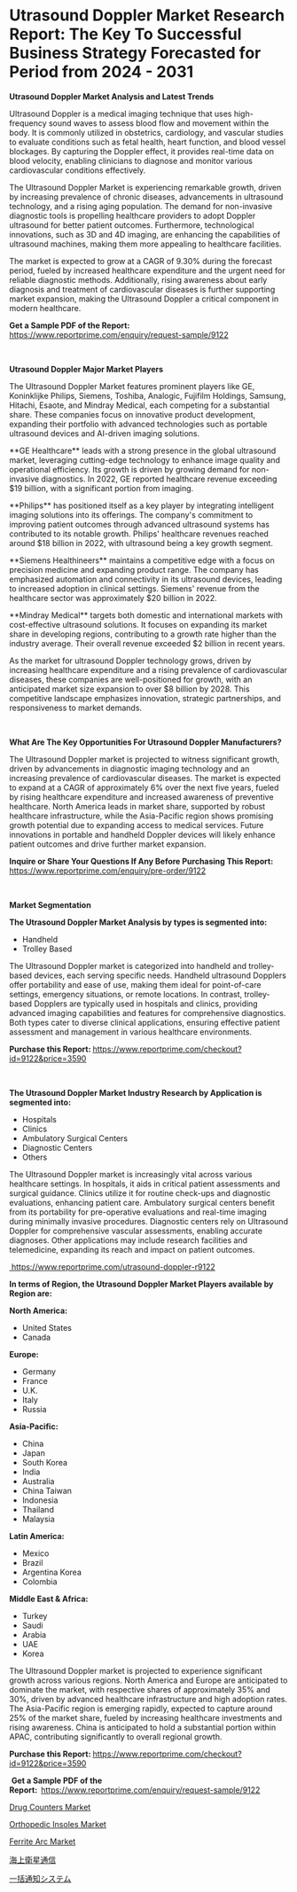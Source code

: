 <p><h1>Utrasound Doppler Market Research Report: The Key To Successful Business Strategy Forecasted for Period from 2024 - 2031</h1></p><p><strong>Utrasound Doppler Market Analysis and Latest Trends</strong></p>
<p><p>Ultrasound Doppler is a medical imaging technique that uses high-frequency sound waves to assess blood flow and movement within the body. It is commonly utilized in obstetrics, cardiology, and vascular studies to evaluate conditions such as fetal health, heart function, and blood vessel blockages. By capturing the Doppler effect, it provides real-time data on blood velocity, enabling clinicians to diagnose and monitor various cardiovascular conditions effectively.</p><p>The Ultrasound Doppler Market is experiencing remarkable growth, driven by increasing prevalence of chronic diseases, advancements in ultrasound technology, and a rising aging population. The demand for non-invasive diagnostic tools is propelling healthcare providers to adopt Doppler ultrasound for better patient outcomes. Furthermore, technological innovations, such as 3D and 4D imaging, are enhancing the capabilities of ultrasound machines, making them more appealing to healthcare facilities.</p><p>The market is expected to grow at a CAGR of 9.30% during the forecast period, fueled by increased healthcare expenditure and the urgent need for reliable diagnostic methods. Additionally, rising awareness about early diagnosis and treatment of cardiovascular diseases is further supporting market expansion, making the Ultrasound Doppler a critical component in modern healthcare.</p></p>
<p><strong>Get a Sample PDF of the Report:&nbsp;</strong> <a href="https://www.reportprime.com/enquiry/request-sample/9122">https://www.reportprime.com/enquiry/request-sample/9122</a></p>
<p>&nbsp;</p>
<p><strong>Utrasound Doppler Major Market Players</strong></p>
<p><p>The Ultrasound Doppler Market features prominent players like GE, Koninklijke Philips, Siemens, Toshiba, Analogic, Fujifilm Holdings, Samsung, Hitachi, Esaote, and Mindray Medical, each competing for a substantial share. These companies focus on innovative product development, expanding their portfolio with advanced technologies such as portable ultrasound devices and AI-driven imaging solutions.</p><p>**GE Healthcare** leads with a strong presence in the global ultrasound market, leveraging cutting-edge technology to enhance image quality and operational efficiency. Its growth is driven by growing demand for non-invasive diagnostics. In 2022, GE reported healthcare revenue exceeding $19 billion, with a significant portion from imaging.</p><p>**Philips** has positioned itself as a key player by integrating intelligent imaging solutions into its offerings. The company's commitment to improving patient outcomes through advanced ultrasound systems has contributed to its notable growth. Philips' healthcare revenues reached around $18 billion in 2022, with ultrasound being a key growth segment.</p><p>**Siemens Healthineers** maintains a competitive edge with a focus on precision medicine and expanding product range. The company has emphasized automation and connectivity in its ultrasound devices, leading to increased adoption in clinical settings. Siemens' revenue from the healthcare sector was approximately $20 billion in 2022.</p><p>**Mindray Medical** targets both domestic and international markets with cost-effective ultrasound solutions. It focuses on expanding its market share in developing regions, contributing to a growth rate higher than the industry average. Their overall revenue exceeded $2 billion in recent years.</p><p>As the market for ultrasound Doppler technology grows, driven by increasing healthcare expenditure and a rising prevalence of cardiovascular diseases, these companies are well-positioned for growth, with an anticipated market size expansion to over $8 billion by 2028. This competitive landscape emphasizes innovation, strategic partnerships, and responsiveness to market demands.</p></p>
<p>&nbsp;</p>
<p><strong>What Are The Key Opportunities For Utrasound Doppler Manufacturers?</strong></p>
<p><p>The Ultrasound Doppler market is projected to witness significant growth, driven by advancements in diagnostic imaging technology and an increasing prevalence of cardiovascular diseases. The market is expected to expand at a CAGR of approximately 6% over the next five years, fueled by rising healthcare expenditure and increased awareness of preventive healthcare. North America leads in market share, supported by robust healthcare infrastructure, while the Asia-Pacific region shows promising growth potential due to expanding access to medical services. Future innovations in portable and handheld Doppler devices will likely enhance patient outcomes and drive further market expansion.</p></p>
<p><strong>Inquire or Share Your Questions If Any Before Purchasing This Report:</strong> <a href="https://www.reportprime.com/enquiry/pre-order/9122">https://www.reportprime.com/enquiry/pre-order/9122</a></p>
<p>&nbsp;</p>
<p><strong>Market Segmentation</strong></p>
<p><strong>The Utrasound Doppler Market Analysis by types is segmented into:</strong></p>
<p><ul><li>Handheld</li><li>Trolley Based</li></ul></p>
<p><p>The Ultrasound Doppler market is categorized into handheld and trolley-based devices, each serving specific needs. Handheld ultrasound Dopplers offer portability and ease of use, making them ideal for point-of-care settings, emergency situations, or remote locations. In contrast, trolley-based Dopplers are typically used in hospitals and clinics, providing advanced imaging capabilities and features for comprehensive diagnostics. Both types cater to diverse clinical applications, ensuring effective patient assessment and management in various healthcare environments.</p></p>
<p><strong>Purchase this Report:&nbsp;</strong><a href="https://www.reportprime.com/checkout?id=9122&price=3590">https://www.reportprime.com/checkout?id=9122&price=3590</a></p>
<p>&nbsp;</p>
<p><strong>The Utrasound Doppler Market Industry Research by Application is segmented into:</strong></p>
<p><ul><li>Hospitals</li><li>Clinics</li><li>Ambulatory Surgical Centers</li><li>Diagnostic Centers</li><li>Others</li></ul></p>
<p><p>The Ultrasound Doppler market is increasingly vital across various healthcare settings. In hospitals, it aids in critical patient assessments and surgical guidance. Clinics utilize it for routine check-ups and diagnostic evaluations, enhancing patient care. Ambulatory surgical centers benefit from its portability for pre-operative evaluations and real-time imaging during minimally invasive procedures. Diagnostic centers rely on Ultrasound Doppler for comprehensive vascular assessments, enabling accurate diagnoses. Other applications may include research facilities and telemedicine, expanding its reach and impact on patient outcomes.</p></p>
<p><a href="https://www.reportprime.com/utrasound-doppler-r9122">&nbsp;https://www.reportprime.com/utrasound-doppler-r9122</a></p>
<p><strong>In terms of Region, the Utrasound Doppler Market Players available by Region are:</strong></p>
<p>
    <p> <strong> North America: </strong>
        <ul>
            <li>United States</li>
            <li>Canada</li>
        </ul>
        </p> 
    <p> <strong> Europe: </strong>
        <ul>
            <li>Germany</li>
            <li>France</li>
            <li>U.K.</li>
            <li>Italy</li>
            <li>Russia</li>
        </ul>
        </p> 
    <p> <strong> Asia-Pacific: </strong>
        <ul>
            <li>China</li>
            <li>Japan</li>
            <li>South Korea</li>
            <li>India</li>
            <li>Australia</li>
            <li>China Taiwan</li>
            <li>Indonesia</li>
            <li>Thailand</li>
            <li>Malaysia</li>
        </ul>
        </p> 
    <p> <strong> Latin America: </strong>
        <ul>
            <li>Mexico</li>
            <li>Brazil</li>
            <li>Argentina Korea</li>
            <li>Colombia</li>
        </ul>
        </p> 
    <p> <strong> Middle East & Africa: </strong>
        <ul>
            <li>Turkey</li>
            <li>Saudi</li>
            <li>Arabia</li>
            <li>UAE</li>
            <li>Korea</li>
        </ul>
    </p>
    </p>
<p><p>The Ultrasound Doppler market is projected to experience significant growth across various regions. North America and Europe are anticipated to dominate the market, with respective shares of approximately 35% and 30%, driven by advanced healthcare infrastructure and high adoption rates. The Asia-Pacific region is emerging rapidly, expected to capture around 25% of the market share, fueled by increasing healthcare investments and rising awareness. China is anticipated to hold a substantial portion within APAC, contributing significantly to overall regional growth.</p></p>
<p><strong>Purchase this Report: </strong><a href="https://www.reportprime.com/checkout?id=9122&price=3590">https://www.reportprime.com/checkout?id=9122&price=3590</a></p>
<p>&nbsp;<strong>Get a Sample PDF of the Report:&nbsp;&nbsp;</strong><a href="https://www.reportprime.com/enquiry/request-sample/9122">https://www.reportprime.com/enquiry/request-sample/9122</a></p>
<p><strong></strong></p>
<p><p><a href="https://issuu.com/reportprime-2/docs/drug-counters-market-size-2030.pptx_9927c7d9c2d82e">Drug Counters Market</a></p><p><a href="https://www.linkedin.com/pulse/what-growth-drivers-orthopedic-insoles-market-comprehensive-study-byc8f?trackingId=ERO09y5PSQiZ7uvw%2BVtTfA%3D%3D">Orthopedic Insoles Market</a></p><p><a href="https://issuu.com/reportprime-2/docs/ferrite-arc-market-size-2030.pptx_61d494b3767c9f">Ferrite Arc Market</a></p><p><a href="https://medium.com/@burtruozzos0f/%E6%B5%B7%E6%B4%8B%E8%A1%9B%E6%98%9F%E9%80%9A%E4%BF%A1%E5%B8%82%E5%A0%B4-%E3%82%B0%E3%83%AD%E3%83%BC%E3%83%90%E3%83%AB%E5%B8%82%E5%A0%B4%E3%81%AE%E6%B4%9E%E5%AF%9F%E3%81%A8%E5%9C%B0%E5%9F%9F%E5%88%86%E6%9E%90-2024%E5%B9%B4-2031%E5%B9%B4-638171cb43c9">海上衛星通信</a></p><p><a href="https://medium.com/@burtruozzos0f/mass-notification-systems-market-%E3%81%AE%E3%82%B0%E3%83%AD%E3%83%BC%E3%83%90%E3%83%AB%E5%B8%82%E5%A0%B4%E6%A6%82%E8%A6%81%E3%81%AF-%E4%B8%96%E7%95%8C%E3%81%8A%E3%82%88%E3%81%B3%E4%B8%BB%E8%A6%81%E5%B8%82%E5%A0%B4%E3%81%AB%E3%81%8A%E3%81%91%E3%82%8B%E6%A5%AD%E7%95%8C%E3%81%AB%E5%BD%B1%E9%9F%BF%E3%82%92%E4%B8%8E%E3%81%88%E3%82%8B%E4%B8%BB%E8%A6%81%E3%81%AA%E3%83%88%E3%83%AC%E3%83%B3%E3%83%89%E3%81%AB%E3%81%A4%E3%81%84%E3%81%A6-%E7%8B%AC%E8%87%AA%E3%81%AE%E8%A6%96%E7%82%B9%E3%82%92%E6%8F%90%E4%BE%9B%E3%81%97%E3%81%BE%E3%81%99-e1caaca07a9a">一括通知システム</a></p></p>